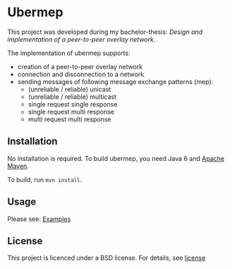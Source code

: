 Ubermep
========
This project was developed during my bachelor-thesis: _Design and implementation of a peer-to-peer overlay network_.


The implementation of ubermep supports:

* creation of a peer-to-peer overlay network
* connection and disconnection to a network
* sending messages of following message exchange patterns (mep):
  * (unreliable / reliable) unicast
  * (unreliable / reliable) multicast
  * single request single response
  * single request multi response
  * multi request multi response


Installation
------------
No installation is required. To build ubermep, you need Java 6 and [Apache Maven][maven].

To build, run `mvn install`.

Usage
-----
Please see: [Examples]


License
-------
This project is licenced under a BSD license. For details, see [license]

[maven]:http://maven.apache.org/
[Examples]:ubermep/wiki/Examples
[license]:ubermep/blob/master/src/etc/license.txt